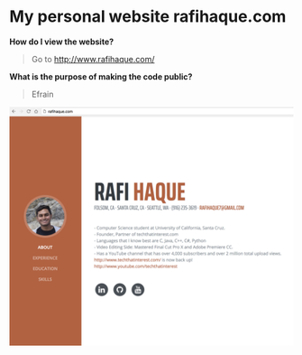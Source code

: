 # My personal website rafihaque.com 

**How do I view the website?**
>Go to http://www.rafihaque.com/

**What is the purpose of making the code public?**
> Efrain

![main](https://github.com/rafihaque7/rafihaquecom/blob/master/mainscreenshot.png)
